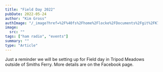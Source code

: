 ```yaml
---
title: "Field Day 2022"
pubDate: 2022-05-24
author: "Kim Gross"
authImage: "/_image?href=%2F%40fs%2Fhome%2Flocke%2FDocuments%2Fgit%2FK7SWI%2Fsrc%2Fassets%2Fteam%2FKI03.png%3ForigWidth%3D447%26origHeight%3D411%26origFormat%3Dpng&w=447&h=411&f=webp"
image:
  src: ""
tags: ["ham radio", "events"]
summary: ""
type: "Article"
---
```


Just a reminder we will be setting up for Field day in Tripod Meadows outside of Smiths Ferry. More details are on the Facebook page.
